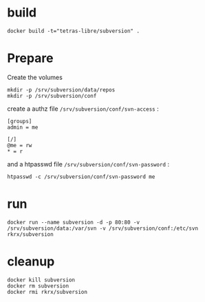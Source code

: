 # build

	docker build -t="tetras-libre/subversion" .

# Prepare

Create the volumes

    mkdir -p /srv/subversion/data/repos
    mkdir -p /srv/subversion/conf

create a authz file `/srv/subversion/conf/svn-access` :

    [groups]
    admin = me
    
    [/]
    @me = rw
    * = r
    

and a htpasswd file `/srv/subversion/conf/svn-password` :

    htpasswd -c /srv/subversion/conf/svn-password me


# run

	docker run --name subversion -d -p 80:80 -v /srv/subversion/data:/var/svn -v /srv/subversion/conf:/etc/svn rkrx/subversion

# cleanup

	docker kill subversion
	docker rm subversion
	docker rmi rkrx/subversion

